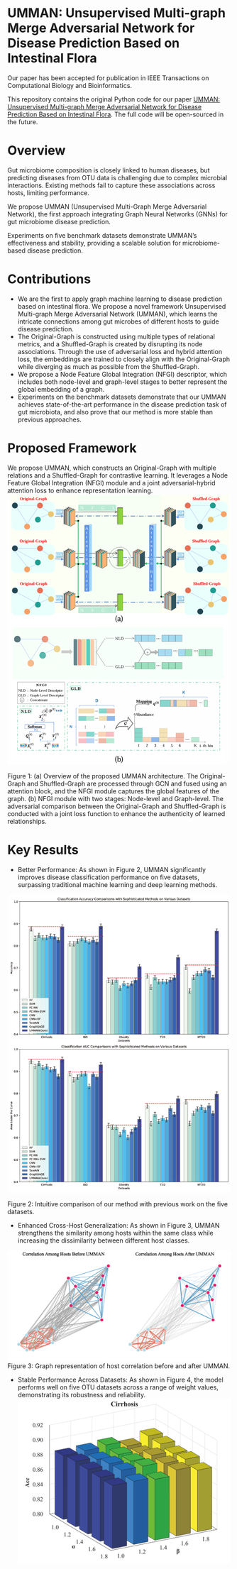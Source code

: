 # UMMAN: Unsupervised Multi-graph Merge Adversarial Network for Disease Prediction Based on Intestinal Flora
Our paper has been accepted for publication in IEEE Transactions on Computational Biology and Bioinformatics.

This repository contains the original Python code for our paper [UMMAN: Unsupervised Multi-graph Merge Adversarial Network for Disease Prediction Based on Intestinal Flora](https://ieeexplore.ieee.org/abstract/document/10908075). The full code will be open-sourced in the future.

# Overview
Gut microbiome composition is closely linked to human diseases, but predicting diseases from OTU data is challenging due to complex microbial interactions. Existing methods fail to capture these associations across hosts, limiting performance.

We propose UMMAN (Unsupervised Multi-Graph Merge Adversarial Network), the first approach integrating Graph Neural Networks (GNNs) for gut microbiome disease prediction.

Experiments on five benchmark datasets demonstrate UMMAN’s effectiveness and stability, providing a scalable solution for microbiome-based disease prediction.

# Contributions
- We are the first to apply graph machine learning to disease prediction based on intestinal flora. We propose a novel framework Unsupervised Multi-graph Merge Adversarial Network (UMMAN), which learns the intricate connections among gut microbes of different hosts to guide disease prediction.
- The Original-Graph is constructed using multiple types of relational metrics, and a Shuffled-Graph is created by disrupting its node associations. Through the use of adversarial loss and hybrid attention loss, the embeddings are trained to closely align with the Original-Graph while diverging as much as possible from the Shuffled-Graph.
- We propose a Node Feature Global Integration (NFGI) descriptor, which includes both node-level and graph-level stages to better represent the global embedding of a graph.
- Experiments on the benchmark datasets demonstrate that our UMMAN achieves state-of-the-art performance in the disease prediction task of gut microbiota, and also prove that our method is more stable than previous approaches.

# Proposed Framework
We propose UMMAN, which constructs an Original-Graph with multiple relations and a Shuffled-Graph for contrastive learning. It leverages a Node Feature Global Integration (NFGI) module and a joint adversarial-hybrid attention loss to enhance representation learning.
![Figure1](https://github.com/Dingkun0817/UMMAN/blob/main/Figures/UMMAN.jpg)

Figure 1: (a) Overview of the proposed UMMAN architecture. The Original-Graph and Shuffled-Graph are processed through GCN and fused using an attention block, and the NFGI module captures the global features of the graph. (b) NFGI module with two stages: Node-level and Graph-level. The adversarial comparison between the Original-Graph and Shuffled-Graph is conducted with a joint loss function to enhance the authenticity of learned relationships.

# Key Results
- Better Performance: As shown in Figure 2, UMMAN significantly improves disease classification performance on five datasets, surpassing traditional machine learning and deep learning methods.

![Figure2](https://github.com/Dingkun0817/UMMAN/blob/main/Figures/Figure3.png)

Figure 2: Intuitive comparison of our method with previous work on the five datasets.

- Enhanced Cross-Host Generalization: As shown in Figure 3, UMMAN strengthens the similarity among hosts within the same class while increasing the dissimilarity between different host classes.

![Figure3](https://github.com/Dingkun0817/UMMAN/blob/main/Figures/Figure4.png)
Figure 3: Graph representation of host correlation before and after UMMAN.

- Stable Performance Across Datasets: As shown in Figure 4, the model performs well on five OTU datasets across a range of weight values, demonstrating its robustness and reliability.
![Figure4_1](https://github.com/Dingkun0817/UMMAN/blob/main/Figures/Figure5_Cirrhosis_Acc.png)
